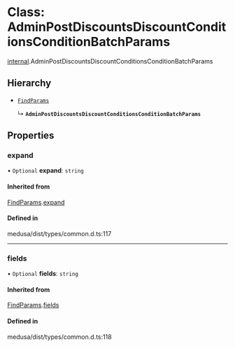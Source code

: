 # Class: AdminPostDiscountsDiscountConditionsConditionBatchParams

[internal](../modules/internal-7.md).AdminPostDiscountsDiscountConditionsConditionBatchParams

## Hierarchy

- [`FindParams`](internal-5.FindParams.md)

  ↳ **`AdminPostDiscountsDiscountConditionsConditionBatchParams`**

## Properties

### expand

• `Optional` **expand**: `string`

#### Inherited from

[FindParams](internal-5.FindParams.md).[expand](internal-5.FindParams.md#expand)

#### Defined in

medusa/dist/types/common.d.ts:117

___

### fields

• `Optional` **fields**: `string`

#### Inherited from

[FindParams](internal-5.FindParams.md).[fields](internal-5.FindParams.md#fields)

#### Defined in

medusa/dist/types/common.d.ts:118
